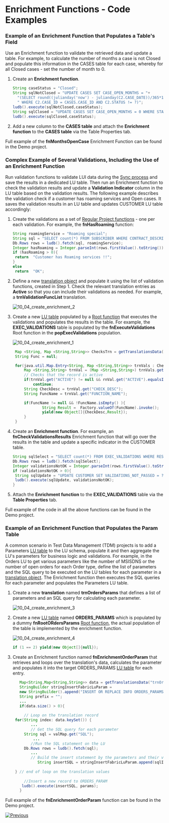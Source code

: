 # Enrichment Functions - Code Examples
### Example of an Enrichment Function that Populates a Table's Field

Use an Enrichment function to validate the retrieved data and update a table. For example, to calculate the number of months a case is not Closed and populate this information in the CASES table for each case, whereby for all Closed cases - set the number of month to 0.

1. Create an **Enrichment function**.

   ~~~java
   String caseStatus = "Closed";
   String sqlNotClosed = "UPDATE CASES SET CASE_OPEN_MONTHS = "+
     "(SELECT round((julianday('now') - julianday(C2.CASE_DATE))/365*12) from CASES C2 "+
     " WHERE C2.CASE_ID = CASES.CASE_ID AND C2.STATUS != ?)";
   ludb().execute(sqlNotClosed,caseStatus);
   String sqlClosed = "UPDATE CASES SET CASE_OPEN_MONTHS = 0 WHERE STATUS = ?";
   ludb().execute(sqlClosed,caseStatus);
   ~~~


2. Add a new column to the **CASES table** and attach the **Enrichment function** to the **CASES table** via the Table Properties tab. 

Full example of the **fnMonthsOpenCase** Enrichment Function can be found in the Demo project.

<studio>

### Complex Example of Several Validations, Including the Use of an Enrichment Function 

Run validation functions to validate LUI data during the [Sync process](/articles/14_sync_LU_instance/01_sync_LUI_overview.md) and save the results in a dedicated LU table. Then run an Enrichment function to check the validation results and update a **Validation Indicator** column in the LU table based on the validation results. The following example describes the validation check if a customer has roaming services and Open cases. It saves the validation results in an LU table and updates CUSTOMER LU table accordingly:

1. Create the validations as a set of [Regular Project functions](/articles/07_table_population/08_project_functions.md#regular-function) - one per each validation. For example, the **fnHasRoaming** function:

   ~~~java
   String roamingService = "Roaming special";
   String sql = "SELECT count(*) FROM SUBSCRIBER WHERE CONTRACT_DESCRIPTION=? ";
   Db.Rows rows = ludb().fetch(sql, roamingService);
   Integer hasRoaming = Integer.parseInt(rows.firstValue().toString());
   if (hasRoaming > 0){
   	return  "Customer has Roaming services !!";
   }
   else
   	return  "OK";
   ~~~

2. Define a new [translation object](/articles/09_translations/02_creating_a_new_translation_in_fabric.md) and populate it using the list of validation functions, created in Step 1. Check the relevant translation entries as **Active** so that you can include their validations as needed. For example, a **trnValidationFuncList** translation.

   ![10_04_create_enrichment_2](images/10_04_enrichment_code_examples_2.PNG)

3. Create a new [LU table](/articles/06_LU_tables/02_create_an_LU_table.md) populated by a [Root function](/articles/07_table_population/08_project_functions.md#root-function) that executes the validations and populates the results in the table. For example, the **EXEC_VALIDATIONS** table is populated by the **fnExecuteValidations** Root function in the **popExecValidations** population.

   ![10_04_create_enrichment_1](images/10_04_enrichment_code_examples_1.PNG)
   
   ~~~java
   	Map <String, Map <String,String>> ChecksTrn = getTranslationsData("trnValidationFuncList");
   	String Func = null;
   
   	for(java.util.Map.Entry<String, Map <String,String>> trnVals : ChecksTrn.entrySet()){
   		Map <String,String> trnVal = (Map <String,String>) trnVals.getValue();
   		// Checks that the record is active
   		if(trnVal.get("ACTIVE") != null && rnVal.get("ACTIVE").equalsIgnoreCase("false"))
   			continue;
   		String CheckDesc = trnVal.get("CHECK_DESC");
   		String FuncName = trnVal.get("FUNCTION_NAME");
   
   		if(FuncName != null && !FuncName.isEmpty() ){
   	    		String Result =  Factory.valueOf(FuncName).invoke();			
   	    		yield(new Object[]{CheckDesc,Result});
   		}
   	}
   ~~~

4. Create an **Enrichment function**. For example, an **fnCheckValidationsResults** Enrichment function that will go over the results in the table and update a specific indicator in the CUSTOMER table.

   ~~~java
   String sqlSelect = "SELECT count(*) FROM EXEC_VALIDATIONS WHERE RESULT !='OK'";
   Db.Rows rows = ludb().fetch(sqlSelect);
   Integer validationsNotOK = Integer.parseInt(rows.firstValue().toString());
   if (validationsNotOK > 0){
   	String sqlUpdate = "UPDATE CUSTOMER SET VALIDATIONS_NOT_PASSED = ?";
   	ludb().execute(sqlUpdate, validationsNotOK);
   }
   ~~~

5. Attach the **Enrichment function** to the **EXEC_VALIDATIONS** table via the **Table Properties** tab. 

Full example of the code in all the above functions can be found in the Demo project.

### Example of an Enrichment Function that Populates the Param Table

A common scenario in Test Data Management (TDM) projects is to add a Parameters [LU table](/articles/06_LU_tables/02_create_an_LU_table.md) to the LU schema, populate it and then aggregate the LU's parameters for business logic and validations. For example, in the Orders LU to get various parameters like the number of MSISDNS or the number of open orders for each Order type, define the list of parameters and the SQL query to be executed on the LU tables for each parameter in a [translation object](/articles/09_translations/01_translations_overview_and_use_cases.md). The Enrichment function then executes the SQL queries for each parameter and populates the Parameters LU table.

1. Create a new **translation** named **trnOrdersParams** that defines a list of parameters and an SQL query for calculating each parameter.

   ![10_04_create_enrichment_3](images/10_04_enrichment_code_examples_3.PNG)
   
2. Create a new [LU table](/articles/06_LU_tables/02_create_an_LU_table.md) named **ORDERS_PARAMS** which is populated by a dummy **fnRootORdersParams** [Root function](/articles/07_table_population/08_project_functions.md#root-function), the actual population of the table is implemented by the enrichment function.

   ![10_04_create_enrichment_4](images/10_04_enrichment_code_examples_4.PNG)

   ~~~java
   if (1 == 2) yield(new Object[]{null});
   ~~~

3. Create an Enrichment function named **fnEnrichmentOrderParam** that retrieves and loops over the translation's data, calculates the parameter and populates it into the target ORDERS_PARAMS [LU table](/articles/06_LU_tables/01_LU_tables_overview.md) for each entry.

   ~~~java
      Map<String,Map<String,String>> data = getTranslationsData("trnOrdersParams");
      StringBuilder stringInsertFabricLuParam = 
      new StringBuilder().append("INSERT OR REPLACE INFO ORDERS_PARAMS (IID, ");
      String prefix = "";
      ...
      if(data.size() > 0){
      
      	// Loop on the translation record
   	for(String index: data.keySet()) {
      	   ...
       	   // Get the SQL query for each parameter
   	    String sql = valMap.get("SQL");
       		...
      	   //Run the SQL statement on the LU
   	    Db.Rows rows = ludb().fetch(sql);
      	   ...
      	   // Build the insert statement by the parameters and their values
              String insertSQL = stringInsertFabricLuParam.append(sqlInsertBind).toString();
   	
   	} // end of loop on the translation values
        
        //Insert a new record to ORDERS_PARAM
       ludb().execute(insertSQL, params);
      }
   ~~~

Full example of the **fnEnrichmentOrderParam** function can be found in the Demo project.

</studio>

[![Previous](/articles/images/Previous.png)](/articles/10_enrichment_function/03_create_edit_enrichment_function.md)
